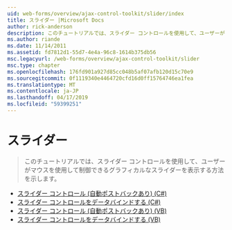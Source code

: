 ```yaml
---
uid: web-forms/overview/ajax-control-toolkit/slider/index
title: スライダー |Microsoft Docs
author: rick-anderson
description: このチュートリアルでは、スライダー コントロールを使用して、ユーザーがマウスを使用して制御できるグラフィカルなスライダーを表示する方法を示します。
ms.author: riande
ms.date: 11/14/2011
ms.assetid: fd7812d1-55d7-4e4a-96c8-1614b375db56
msc.legacyurl: /web-forms/overview/ajax-control-toolkit/slider
msc.type: chapter
ms.openlocfilehash: 176fd901a927d85cc048b5af07afb120d15c70e9
ms.sourcegitcommit: 0f1119340e4464720cfd16d0ff15764746ea1fea
ms.translationtype: MT
ms.contentlocale: ja-JP
ms.lasthandoff: 04/17/2019
ms.locfileid: "59399251"
---
```

# <a name="slider"></a>スライダー

> このチュートリアルでは、スライダー コントロールを使用して、ユーザーがマウスを使用して制御できるグラフィカルなスライダーを表示する方法を示します。


- [スライダー コントロール (自動ポストバックあり) (C#)](using-the-slider-control-with-auto-postback-cs.md)
- [スライダー コントロールをデータバインドする (C#)](databinding-the-slider-control-cs.md)
- [スライダー コントロール (自動ポストバックあり) (VB)](using-the-slider-control-with-auto-postback-vb.md)
- [スライダー コントロールをデータバインドする (VB)](databinding-the-slider-control-vb.md)
